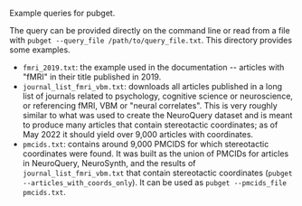 Example queries for pubget.

The query can be provided directly on the command line or read from a file with
`pubget --query_file /path/to/query_file.txt`. This directory provides some
examples.

- `fmri_2019.txt`: the example used in the documentation -- articles with "fMRI"
  in their title published in 2019.
- `journal_list_fmri_vbm.txt`: downloads all articles published in a long list
  of journals related to psychology, cognitive science or neuroscience, or
  referencing fMRI, VBM or "neural correlates". This is very roughly similar to
  what was used to create the NeuroQuery dataset and is meant to produce many
  articles that contain stereotactic coordinates; as of May 2022 it should yield
  over 9,000 articles with coordinates.
- `pmcids.txt`: contains around 9,000 PMCIDS for which stereotactic coordinates
  were found. It was built as the union of PMCIDs for articles in NeuroQuery,
  NeuroSynth, and the results of `journal_list_fmri_vbm.txt` that contain
  stereotactic coordinates (`pubget --articles_with_coords_only`). It can be used
  as `pubget --pmcids_file pmcids.txt`.

